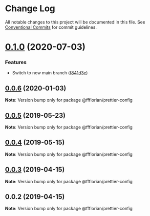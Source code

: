 # Change Log

All notable changes to this project will be documented in this file.
See [Conventional Commits](https://conventionalcommits.org) for commit guidelines.

# [0.1.0](https://github.com/ffflorian/config/tree/main/packages/prettier-config/compare/@ffflorian/prettier-config@0.0.6...@ffflorian/prettier-config@0.1.0) (2020-07-03)


### Features

* Switch to new main branch ([f841d3e](https://github.com/ffflorian/config/tree/main/packages/prettier-config/commit/f841d3e))





## [0.0.6](https://github.com/ffflorian/config/tree/main/packages/prettier-config/compare/@ffflorian/prettier-config@0.0.5...@ffflorian/prettier-config@0.0.6) (2020-01-03)

**Note:** Version bump only for package @ffflorian/prettier-config





## [0.0.5](https://github.com/ffflorian/config/tree/main/packages/prettier-config/compare/@ffflorian/prettier-config@0.0.4...@ffflorian/prettier-config@0.0.5) (2019-05-23)

**Note:** Version bump only for package @ffflorian/prettier-config





## [0.0.4](https://github.com/ffflorian/config/tree/main/packages/prettier-config/compare/@ffflorian/prettier-config@0.0.3...@ffflorian/prettier-config@0.0.4) (2019-05-15)

**Note:** Version bump only for package @ffflorian/prettier-config





## [0.0.3](https://github.com/ffflorian/tree/main/packages/prettier-config/compare/@ffflorian/prettier-config@0.0.2...@ffflorian/prettier-config@0.0.3) (2019-04-15)

**Note:** Version bump only for package @ffflorian/prettier-config





## 0.0.2 (2019-04-15)

**Note:** Version bump only for package @ffflorian/prettier-config
